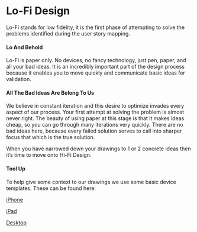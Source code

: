 # Lo-Fi Design

Lo-Fi stands for low fidelity, it is the first phase of attempting to solve the problems identified during the user story mapping. 

#### Lo And Behold
Lo-Fi is paper only. No devices, no fancy technology, just pen, paper, and all your bad ideas. It is an incredibly important part of the design process because it enables you to move quickly and communicate basic ideas for validation.

#### All The Bad Ideas Are Belong To Us
We believe in constant iteration and this desire to optimize invades every aspect of our process. Your first attempt at solving the problem is almost never right. The beauty of using paper at this stage is that it makes ideas cheap, so you can go through many iterations very quickly. There are no bad ideas here, because every failed solution serves to call into sharper focus that which is the true solution. 

When you have narrowed down your drawings to 1 or 2 concrete ideas then it’s time to move onto Hi-Fi Design.

#### Tool Up
To help give some context to our drawings we use some basic device templates. These can be found here:

[iPhone](https://www.dropbox.com/s/tngvoz4cssi1q8b/iphone-template.pdf?dl=0)

[iPad](https://www.dropbox.com/s/c9g61aozyfx9nu4/ipad-template.pdf?dl=0)

[Desktop](https://www.dropbox.com/s/qisn81l97digf8d/desktop-template.pdf?dl=0)